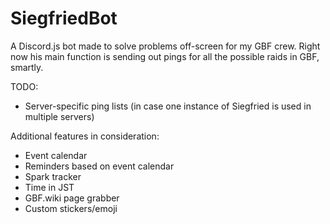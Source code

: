 # SiegfriedBot
A Discord.js bot made to solve problems off-screen for my GBF crew. Right now his main function is sending out pings for all the possible raids in GBF, smartly.

TODO:
- Server-specific ping lists (in case one instance of Siegfried is used in multiple servers)

Additional features in consideration:
- Event calendar
- Reminders based on event calendar
- Spark tracker
- Time in JST
- GBF.wiki page grabber
- Custom stickers/emoji
